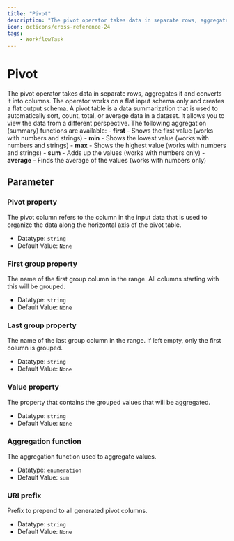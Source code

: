 ```yaml
---
title: "Pivot"
description: "The pivot operator takes data in separate rows, aggregates it and converts it into columns. The operator works on a flat input schema only and creates a flat output schema. A pivot table is a data summarization that is used to automatically sort, count, total, or average data in a dataset. It allows you to view the data from a different perspective. The following aggregation (summary) functions are available: - **first** - Shows the first value (works with numbers and strings) - **min** - Shows the lowest value (works with numbers and strings) - **max** - Shows the highest value (works with numbers and strings) - **sum** - Adds up the values (works with numbers only) - **average** - Finds the average of the values (works with numbers only)"
icon: octicons/cross-reference-24
tags: 
    - WorkflowTask
---
```

# Pivot
<!-- This file was generated - DO NOT CHANGE IT MANUALLY -->



The pivot operator takes data in separate rows, aggregates it and converts it into columns. The operator works on a flat input schema only and creates a flat output schema. A pivot table is a data summarization that is used to automatically sort, count, total, or average data in a dataset. It allows you to view the data from a different perspective. The following aggregation (summary) functions are available: - **first** - Shows the first value (works with numbers and strings) - **min** - Shows the lowest value (works with numbers and strings) - **max** - Shows the highest value (works with numbers and strings) - **sum** - Adds up the values (works with numbers only) - **average** - Finds the average of the values (works with numbers only)

## Parameter

### Pivot property

The pivot column refers to the column in the input data that is used to organize the data along the horizontal axis of the pivot table.

- Datatype: `string`
- Default Value: `None`



### First group property

The name of the first group column in the range. All columns starting with this will be grouped.

- Datatype: `string`
- Default Value: `None`



### Last group property

The name of the last group column in the range. If left empty, only the first column is grouped.

- Datatype: `string`
- Default Value: `None`



### Value property

The property that contains the grouped values that will be aggregated.

- Datatype: `string`
- Default Value: `None`



### Aggregation function

The aggregation function used to aggregate values.

- Datatype: `enumeration`
- Default Value: `sum`



### URI prefix

Prefix to prepend to all generated pivot columns.

- Datatype: `string`
- Default Value: `None`



